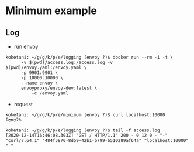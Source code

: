 # Minimum example

## Log

- run envoy

```shell-session
koketani: ~/g/g/k/p/e/logging (envoy ?)$ docker run --rm -i -t \
      -v $(pwd)/access.log:/access.log -v $(pwd)/envoy.yaml:/envoy.yaml \
      -p 9901:9901 \
      -p 10000:10000 \
      --name envoy \
      envoyproxy/envoy-dev:latest \
          -c /envoy.yaml
```

- request

```shell-session
koketani: ~/g/g/k/p/e/minimum (envoy ?)$ curl localhost:10000
ʕ◔ϖ◔ʔ% 
```

```shell-session
koketani: ~/g/g/k/p/e/logging (envoy ?)$ tail -f access.log
[2020-12-14T16:46:08.303Z] "GET / HTTP/1.1" 200 - 0 12 0 - "-" "curl/7.64.1" "484f5870-8d59-42b1-b799-b510289af64a" "localhost:10000" "-"
```
